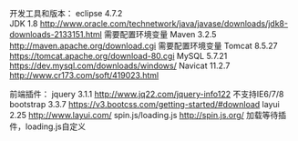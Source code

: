 开发工具和版本：
eclipse 4.7.2  
JDK 1.8 http://www.oracle.com/technetwork/java/javase/downloads/jdk8-downloads-2133151.html 需要配置环境变量
Maven 3.2.5 http://maven.apache.org/download.cgi 需要配置环境变量
Tomcat 8.5.27 https://tomcat.apache.org/download-80.cgi 
MySQL 5.7.21 https://dev.mysql.com/downloads/windows/ 
Navicat 11.2.7 http://www.cr173.com/soft/419023.html 

前端插件：
jquery 3.1.1 http://www.jq22.com/jquery-info122 不支持IE6/7/8
bootstrap 3.3.7 https://v3.bootcss.com/getting-started/#download 
layui 2.25 http://www.layui.com/ 
spin.js/loading.js  http://spin.js.org/ 加载等待插件，loading.js自定义
